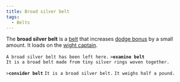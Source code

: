 ```yaml
---
title: Broad silver belt
tags:
  - Belts
---
```

The **broad silver belt** is a [belt](belt "wikilink") that increases
[dodge bonus](dodge_bonus "wikilink") by a small amount. It loads on the
[wight captain](Super_Mobile#Wight_Captain "wikilink").

`A broad silver belt has been left here.`
`>`**`examine belt`**
`It is a broad belt made from tiny silver rings woven together. `

`>`**`consider belt`**
`It is a broad silver belt.`
`It weighs half a pound.`
